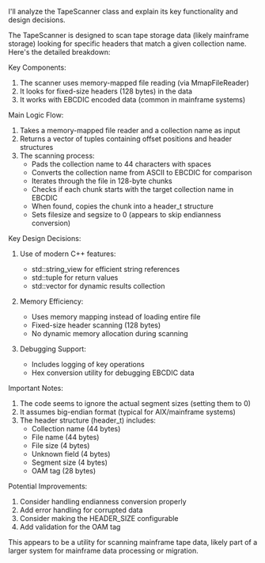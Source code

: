 I'll analyze the TapeScanner class and explain its key functionality and design decisions.

The TapeScanner is designed to scan tape storage data (likely mainframe storage) looking for specific headers that match a given collection name. Here's the detailed breakdown:

Key Components:
1. The scanner uses memory-mapped file reading (via MmapFileReader)
2. It looks for fixed-size headers (128 bytes) in the data
3. It works with EBCDIC encoded data (common in mainframe systems)

Main Logic Flow:
1. Takes a memory-mapped file reader and a collection name as input
2. Returns a vector of tuples containing offset positions and header structures
3. The scanning process:
    - Pads the collection name to 44 characters with spaces
    - Converts the collection name from ASCII to EBCDIC for comparison
    - Iterates through the file in 128-byte chunks
    - Checks if each chunk starts with the target collection name in EBCDIC
    - When found, copies the chunk into a header_t structure
    - Sets filesize and segsize to 0 (appears to skip endianness conversion)

Key Design Decisions:
1. Use of modern C++ features:
    - std::string_view for efficient string references
    - std::tuple for return values
    - std::vector for dynamic results collection

2. Memory Efficiency:
    - Uses memory mapping instead of loading entire file
    - Fixed-size header scanning (128 bytes)
    - No dynamic memory allocation during scanning

3. Debugging Support:
    - Includes logging of key operations
    - Hex conversion utility for debugging EBCDIC data

Important Notes:
1. The code seems to ignore the actual segment sizes (setting them to 0)
2. It assumes big-endian format (typical for AIX/mainframe systems)
3. The header structure (header_t) includes:
    - Collection name (44 bytes)
    - File name (44 bytes)
    - File size (4 bytes)
    - Unknown field (4 bytes)
    - Segment size (4 bytes)
    - OAM tag (28 bytes)

Potential Improvements:
1. Consider handling endianness conversion properly
2. Add error handling for corrupted data
3. Consider making the HEADER_SIZE configurable
4. Add validation for the OAM tag

This appears to be a utility for scanning mainframe tape data, likely part of a larger system for mainframe data processing or migration.